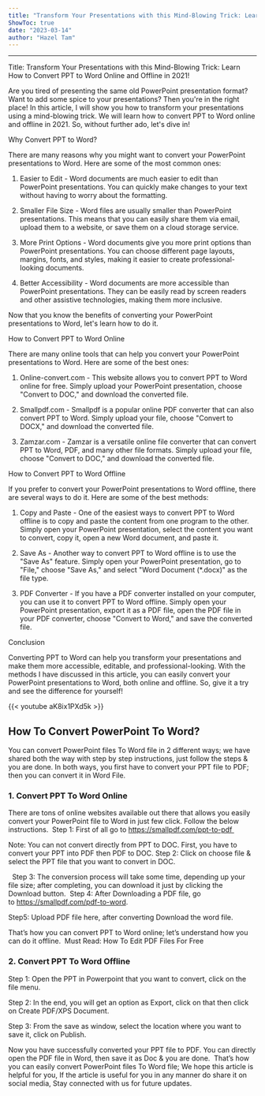 ```yaml
---
title: "Transform Your Presentations with this Mind-Blowing Trick: Learn How to Convert PPT to Word Online and Offline in 2021!"
ShowToc: true 
date: "2023-03-14"
author: "Hazel Tam"
---
```

*****
Title: Transform Your Presentations with this Mind-Blowing Trick: Learn How to Convert PPT to Word Online and Offline in 2021!

Are you tired of presenting the same old PowerPoint presentation format? Want to add some spice to your presentations? Then you're in the right place! In this article, I will show you how to transform your presentations using a mind-blowing trick. We will learn how to convert PPT to Word online and offline in 2021. So, without further ado, let's dive in!

Why Convert PPT to Word?

There are many reasons why you might want to convert your PowerPoint presentations to Word. Here are some of the most common ones:

1. Easier to Edit - Word documents are much easier to edit than PowerPoint presentations. You can quickly make changes to your text without having to worry about the formatting.

2. Smaller File Size - Word files are usually smaller than PowerPoint presentations. This means that you can easily share them via email, upload them to a website, or save them on a cloud storage service.

3. More Print Options - Word documents give you more print options than PowerPoint presentations. You can choose different page layouts, margins, fonts, and styles, making it easier to create professional-looking documents.

4. Better Accessibility - Word documents are more accessible than PowerPoint presentations. They can be easily read by screen readers and other assistive technologies, making them more inclusive.

Now that you know the benefits of converting your PowerPoint presentations to Word, let's learn how to do it.

How to Convert PPT to Word Online

There are many online tools that can help you convert your PowerPoint presentations to Word. Here are some of the best ones:

1. Online-convert.com - This website allows you to convert PPT to Word online for free. Simply upload your PowerPoint presentation, choose "Convert to DOC," and download the converted file.

2. Smallpdf.com - Smallpdf is a popular online PDF converter that can also convert PPT to Word. Simply upload your file, choose "Convert to DOCX," and download the converted file.

3. Zamzar.com - Zamzar is a versatile online file converter that can convert PPT to Word, PDF, and many other file formats. Simply upload your file, choose "Convert to DOC," and download the converted file.

How to Convert PPT to Word Offline

If you prefer to convert your PowerPoint presentations to Word offline, there are several ways to do it. Here are some of the best methods:

1. Copy and Paste - One of the easiest ways to convert PPT to Word offline is to copy and paste the content from one program to the other. Simply open your PowerPoint presentation, select the content you want to convert, copy it, open a new Word document, and paste it.

2. Save As - Another way to convert PPT to Word offline is to use the "Save As" feature. Simply open your PowerPoint presentation, go to "File," choose "Save As," and select "Word Document (*.docx)" as the file type.

3. PDF Converter - If you have a PDF converter installed on your computer, you can use it to convert PPT to Word offline. Simply open your PowerPoint presentation, export it as a PDF file, open the PDF file in your PDF converter, choose "Convert to Word," and save the converted file.

Conclusion

Converting PPT to Word can help you transform your presentations and make them more accessible, editable, and professional-looking. With the methods I have discussed in this article, you can easily convert your PowerPoint presentations to Word, both online and offline. So, give it a try and see the difference for yourself!

{{< youtube aK8ix1PXd5k >}} 



## How To Convert PowerPoint To Word?


You can convert PowerPoint files To Word file in 2 different ways; we have shared both the way with step by step instructions, just follow the steps & you are done. In both ways, you first have to convert your PPT file to PDF; then you can convert it in Word File.

 
### 1. Convert PPT To Word Online


There are tons of online websites available out there that allows you easily convert your PowerPoint file to Word in just few click. Follow the below instructions. 
Step 1: First of all go to https://smallpdf.com/ppt-to-pdf 

Note: You can not convert directly from PPT to DOC. First, you have to convert your PPT into PDF then PDF to DOC.
Step 2: Click on choose file & select the PPT file that you want to convert in DOC.

 
Step 3: The conversion process will take some time, depending up your file size; after completing, you can download it just by clicking the Download button. 
Step 4: After Downloading a PDF file, go to https://smallpdf.com/pdf-to-word.

Step5: Upload PDF file here, after converting Download the word file. 

That’s how you can convert PPT to Word online; let’s understand how you can do it offline. 
Must Read: How To Edit PDF Files For Free

 
### 2. Convert PPT To Word Offline


Step 1: Open the PPT in Powerpoint that you want to convert, click on the file menu. 

Step 2: In the end, you will get an option as Export, click on that then click on Create PDF/XPS Document.

Step 3: From the save as window, select the location where you want to save it, click on Publish. 

Now you have successfully converted your PPT file to PDF.
You can directly open the PDF file in Word, then save it as Doc & you are done. 
That’s how you can easily convert PowerPoint files To Word file; We hope this article is helpful for you, If the article is useful for you in any manner do share it on social media, Stay connected with us for future updates.




